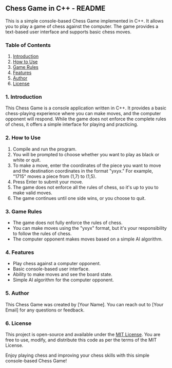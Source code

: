 
## Chess Game in C++ - README

This is a simple console-based Chess Game implemented in C++. It allows you to play a game of chess against the computer. The game provides a text-based user interface and supports basic chess moves.

### Table of Contents

1. [Introduction](#introduction)
2. [How to Use](#how-to-use)
3. [Game Rules](#game-rules)
4. [Features](#features)
5. [Author](#author)
6. [License](#license)

### 1. Introduction

This Chess Game is a console application written in C++. It provides a basic chess-playing experience where you can make moves, and the computer opponent will respond. While the game does not enforce the complete rules of chess, it offers a simple interface for playing and practicing.

### 2. How to Use

1. Compile and run the program.
2. You will be prompted to choose whether you want to play as black or white or quit.
3. To make a move, enter the coordinates of the piece you want to move and the destination coordinates in the format "yxyx." For example, "1715" moves a piece from (1,7) to (1,5).
4. Press Enter to submit your move.
5. The game does not enforce all the rules of chess, so it's up to you to make valid moves.
6. The game continues until one side wins, or you choose to quit.

### 3. Game Rules

- The game does not fully enforce the rules of chess.
- You can make moves using the "yxyx" format, but it's your responsibility to follow the rules of chess.
- The computer opponent makes moves based on a simple AI algorithm.

### 4. Features

- Play chess against a computer opponent.
- Basic console-based user interface.
- Ability to make moves and see the board state.
- Simple AI algorithm for the computer opponent.

### 5. Author

This Chess Game was created by [Your Name]. You can reach out to [Your Email] for any questions or feedback.

### 6. License

This project is open-source and available under the [MIT License](LICENSE). You are free to use, modify, and distribute this code as per the terms of the MIT License.

Enjoy playing chess and improving your chess skills with this simple console-based Chess Game!
